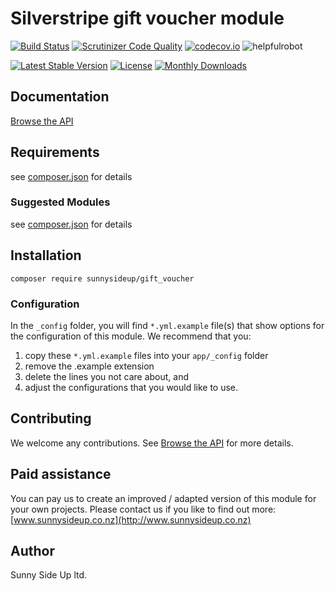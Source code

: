 # Silverstripe gift voucher module
[![Build Status](https://travis-ci.org/sunnysideup/silverstripe-gift_voucher.svg?branch=master)](https://travis-ci.org/sunnysideup/silverstripe-gift_voucher)
[![Scrutinizer Code Quality](https://scrutinizer-ci.com/g/sunnysideup/silverstripe-gift_voucher/badges/quality-score.png?b=master)](https://scrutinizer-ci.com/g/sunnysideup/silverstripe-gift_voucher/?branch=master)
[![codecov.io](https://codecov.io/github/sunnysideup/silverstripe-gift_voucher/coverage.svg?branch=master)](https://codecov.io/github/sunnysideup/silverstripe-gift_voucher?branch=master)
![helpfulrobot](https://helpfulrobot.io/sunnysideup/gift_voucher/badge)

[![Latest Stable Version](https://poser.pugx.org/sunnysideup/gift_voucher/version)](https://packagist.org/packages/sunnysideup/gift_voucher)
[![License](https://poser.pugx.org/sunnysideup/gift_voucher/license)](https://packagist.org/packages/sunnysideup/gift_voucher)
[![Monthly Downloads](https://poser.pugx.org/sunnysideup/gift_voucher/d/monthly)](https://packagist.org/packages/sunnysideup/gift_voucher)


## Documentation




[Browse the API](docs/en/index.xhtml)

## Requirements



see [composer.json](composer.json) for details

### Suggested Modules



see [composer.json](composer.json) for details


## Installation


```
composer require sunnysideup/gift_voucher
```

### Configuration



In the `_config` folder, you will find `*.yml.example` file(s) that show options for
the configuration of this module. We recommend that you:

  1. copy these `*.yml.example` files into your
`app/_config` folder
  2. remove the .example extension
  3. delete the lines you not care about, and
  4. adjust the configurations that you would like to use.


## Contributing



We welcome any contributions. See [Browse the API](CONTRIBUTING.md) for more details.

## Paid assistance



You can pay us to create an improved / adapted version of this module for your own projects.  Please contact us if you like to find out more: [www.sunnysideup.co.nz](http://www.sunnysideup.co.nz)

## Author



Sunny Side Up ltd.
